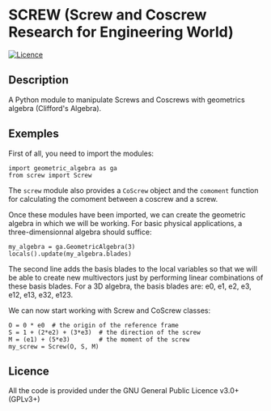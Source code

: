 # SCREW (Screw and Coscrew Research for Engineering World)
[![Licence](https://img.shields.io/github/license/Shadow15510/SCREW?color=green)](https://github.com/Shadow15510/SCREW/blob/master/LICENSE)

## Description
A Python module to manipulate Screws and Coscrews with geometrics algebra (Clifford's Algebra).

## Exemples
First of all, you need to import the modules:
```
import geometric_algebra as ga
from screw import Screw
```
The `screw` module also provides a `CoScrew` object and the `comoment` function for calculating the comoment between a coscrew and a screw.

Once these modules have been imported, we can create the geometric algebra in which we will be working. For basic physical applications, a three-dimensionnal algebra should suffice:
```
my_algebra = ga.GeometricAlgebra(3)
locals().update(my_algebra.blades)
```
The second line adds the basis blades to the local variables so that we will be able to create new multivectors just by performing linear combinations of these basis blades. For a 3D algebra, the basis blades are: e0, e1, e2, e3, e12, e13, e32, e123.

We can now start working with Screw and CoScrew classes:
```
O = 0 * e0  # the origin of the reference frame
S = 1 + (2*e2) + (3*e3)  # the direction of the screw
M = (e1) + (5*e3)        # the moment of the screw
my_screw = Screw(O, S, M)
```

## Licence
All the code is provided under the GNU General Public Licence v3.0+ (GPLv3+)

